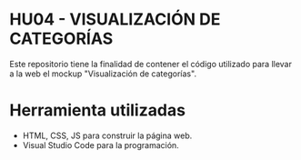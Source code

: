 # HU04 - VISUALIZACIÓN DE CATEGORÍAS

Este repositorio tiene la finalidad de contener el código utilizado para llevar a la web el mockup "Visualización de categorías".

# Herramienta utilizadas
- HTML, CSS, JS para construir la página web.
- Visual Studio Code para la programación.